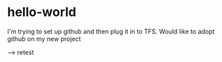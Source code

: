 # hello-world

I'm trying to set up github and then plug it in to TFS. Would like to adopt github on my new project

--> retest
